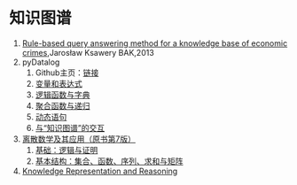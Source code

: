 # 知识图谱
1. [Rule-based query answering method for a knowledge base of economic crimes](rule-thesis.ipynb),Jarosław Ksawery BAK,2013
1. pyDatalog
    1. Github主页：[链接](https://github.com/pcarbonn/pyDatalog)
    2. [变量和表达式](pydatalog/pyDatalog-变量和表达式.ipynb)
    3. [逻辑函数与字典](pydatalog/pyDatalog-逻辑函数与字典.ipynb)
    4. [聚合函数与递归](pydatalog/pyDatalog-聚合函数与递归.ipynb)
    5. [动态语句](pydatalog/pyDatalog-动态语句.ipynb)
    6. [与“知识图谱”的交互](pydatalog/pyDatalog-与“知识图谱”的交互.ipynb)
1. [离散数学及其应用（原书第7版）](discrete_math)
    1. [基础：逻辑与证明](discrete_math/1-The-Foundations-Logic-and-Proofs.ipynb)
    1. [基本结构：集合、函数、序列、求和与矩阵](discrete_math/2-Basic-Structures-Sets-Functions-Sequences-Sums-and-Matrices.ipynb)
1. [Knowledge Representation and Reasoning](knowledge_representation_and_reasoning)
